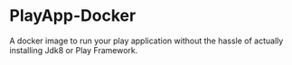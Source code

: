 # PlayApp-Docker
A docker image to run your play application without the hassle of actually installing Jdk8 or Play Framework. 
